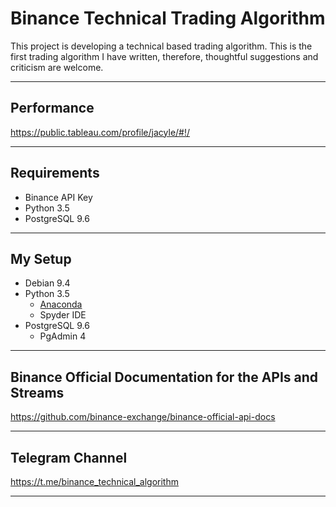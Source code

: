 # Binance Technical Trading Algorithm
This project is developing a technical based trading algorithm. This is the first trading algorithm I have written, therefore, thoughtful suggestions and criticism are welcome.  

---

## Performance

https://public.tableau.com/profile/jacyle/#!/

---

## Requirements

- Binance API Key
- Python 3.5
- PostgreSQL 9.6

---

## My Setup
- Debian 9.4
- Python 3.5
  - [Anaconda](https://conda.io/docs/user-guide/install/linux.html)
  - Spyder IDE
- PostgreSQL 9.6
  - PgAdmin 4
  
---

## Binance Official Documentation for the APIs and Streams

https://github.com/binance-exchange/binance-official-api-docs

---

## Telegram Channel
https://t.me/binance_technical_algorithm

---
